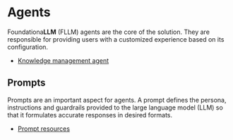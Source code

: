 # Agents

Foundationa**LLM** (FLLM) agents are the core of the solution. They are responsible for providing users with a customized experience based on its configuration.

- [Knowledge management agent](knowledge-management-agent.md)

## Prompts

Prompts are an important aspect for agents. A prompt defines the persona, instructions and guardrails provided to the large language model (LLM) so that it formulates accurate responses in desired formats.

- [Prompt resources](prompt-resource.md)

